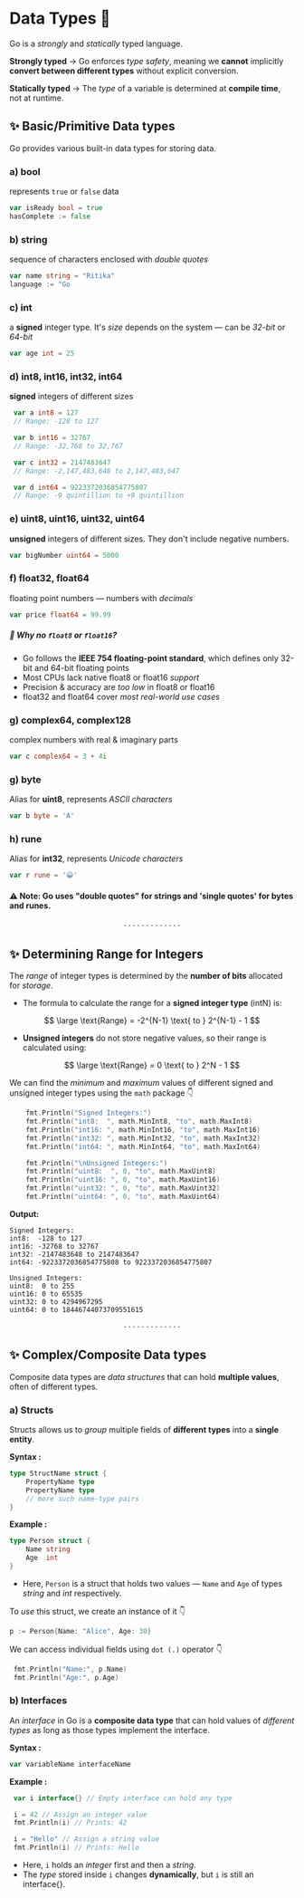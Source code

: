 # Data Types 🔢 
Go is a _strongly_ and _statically_ typed language.

**Strongly typed** → Go enforces _type safety_, meaning we **cannot** implicitly **convert between different types** without explicit conversion.

**Statically typed** → The _type_ of a variable is determined at **compile time**, not at runtime.

## :sparkles: Basic/Primitive Data types
Go provides various built-in data types for storing data.

### a) bool
represents `true` or `false` data

```go
var isReady bool = true
hasComplete := false
```

### b) string
sequence of characters enclosed with _double quotes_

```go
var name string = "Ritika"
language := "Go
```
### c) int
a **signed** integer type. It's _size_ depends on the system &mdash; can be _32-bit_ or _64-bit_

```go
var age int = 25
```

### d) int8, int16, int32, int64
**signed** integers of different sizes

```go
 var a int8 = 127          
 // Range: -128 to 127

 var b int16 = 32767       
 // Range: -32,768 to 32,767

 var c int32 = 2147483647  
 // Range: -2,147,483,648 to 2,147,483,647

 var d int64 = 9223372036854775807 
 // Range: -9 quintillion to +9 quintillion
```

### e) uint8, uint16, uint32, uint64
**unsigned** integers of different sizes. They don't include negative numbers.

```go
var bigNumber uint64 = 5000
```

### f) float32, float64
floating point numbers &mdash; numbers with _decimals_

```go
var price float64 = 99.99
```

##### :thought_balloon: Why no `float8` or `float16`?
- Go follows the **IEEE 754 floating-point standard**, which defines only 32-bit and 64-bit floating points
- Most CPUs lack native float8 or float16 _support_
- Precision & accuracy are _too low_ in float8 or float16
- float32 and float64 cover _most real-world use cases_

### g) complex64, complex128
complex numbers with real & imaginary parts

```go
var c complex64 = 3 + 4i
```

### g) byte
Alias for **uint8**, represents _ASCII characters_

```go
var b byte = 'A'
```

### h) rune
Alias for **int32**, represents  _Unicode characters_

```go
var r rune = '😀'
```

#### :warning: Note: Go uses "double quotes" for strings and 'single quotes' for bytes and runes.

<p align="center">· · · · · · · · · · · · ·</p>

## :sparkles: Determining Range for Integers 
The _range_ of integer types is determined by the **number of bits** allocated for _storage_.

- The formula to calculate the range for a **signed integer type** (intN) is:

$$
\large \text{Range} = -2^{N-1} \text{ to } 2^{N-1} - 1
$$


- **Unsigned integers** do not store negative values, so their range is calculated using:

$$
\large \text{Range} = 0 \text{ to } 2^N - 1
$$

We can find the _minimum_ and _maximum_ values of different signed and unsigned integer types using the `math` package :point_down:

```go
    fmt.Println("Signed Integers:")
    fmt.Println("int8:  ", math.MinInt8, "to", math.MaxInt8)
    fmt.Println("int16: ", math.MinInt16, "to", math.MaxInt16)
    fmt.Println("int32: ", math.MinInt32, "to", math.MaxInt32)
    fmt.Println("int64: ", math.MinInt64, "to", math.MaxInt64)

    fmt.Println("\nUnsigned Integers:")
    fmt.Println("uint8:  ", 0, "to", math.MaxUint8)
    fmt.Println("uint16: ", 0, "to", math.MaxUint16)
    fmt.Println("uint32: ", 0, "to", math.MaxUint32)
    fmt.Println("uint64: ", 0, "to", math.MaxUint64)
```

**Output:**

```shell
Signed Integers:
int8:  -128 to 127
int16: -32768 to 32767
int32: -2147483648 to 2147483647
int64: -9223372036854775808 to 9223372036854775807

Unsigned Integers:
uint8:  0 to 255
uint16: 0 to 65535
uint32: 0 to 4294967295
uint64: 0 to 18446744073709551615
```

<p align="center">· · · · · · · · · · · · ·</p>

## :sparkles: Complex/Composite Data types
Composite data types are _data structures_ that can hold **multiple values**, often of different types. 

### a) Structs
Structs allows us to _group_ multiple fields of **different types** into a **single entity**.

**Syntax :**
```go
type StructName struct {
    PropertyName type
    PropertyName type
    // more such name-type pairs
}
```

**Example :**
```go
type Person struct {
    Name string
    Age  int
}
```
- Here, `Person` is a struct that holds two values &mdash; `Name` and `Age` of types _string_ and _int_ respectively.

To _use_ this struct, we create an instance of it :point_down:
```go
p := Person{Name: "Alice", Age: 30}
```

We can access individual fields using `dot (.)` operator :point_down:
```go
 fmt.Println("Name:", p.Name)
 fmt.Println("Age:", p.Age)
```

### b) Interfaces
An _interface_ in Go is a **composite data type** that can hold values of _different types_ as long as those types implement the interface.

**Syntax :**

```go
var variableName interfaceName 
```

**Example :**

```go
 var i interface{} // Empty interface can hold any type

 i = 42 // Assign an integer value
 fmt.Println(i) // Prints: 42

 i = "Hello" // Assign a string value
 fmt.Println(i) // Prints: Hello
```

-  Here, `i` holds an _integer_ first and then a _string_.
- The _type_ stored inside `i` changes **dynamically**, but `i` is still an interface{}.